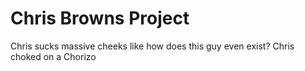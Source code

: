 # Chris Browns Project
Chris sucks massive cheeks like how does this guy even exist?
Chris choked on a Chorizo

